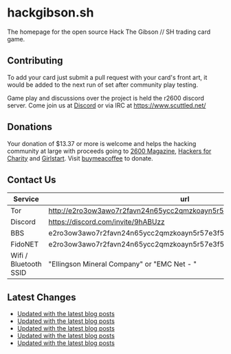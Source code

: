 # hackgibson.sh
The homepage for the open source Hack The Gibson // SH trading card game.


## Contributing

To add your card just submit a pull request with your card's front art, it would be added to the next run of set after community play testing.

Game play and discussions over the project is held the r2600 discord server. Come join us at [Discord](https://discord.com/invite/9hABUzz) or via IRC at https://www.scuttled.net/


## Donations

Your donation of $13.37 or more is welcome and helps the hacking community at large with proceeds going to [2600 Magazine](https://2600.com/), [Hackers for Charity](https://hackersforcharity.org) and [Girlstart](https://girlstart.org).  Visit [buymeacoffee](https://www.buymeacoffee.com/hackgibson.sh) to donate.


## Contact Us

Service | url
-|-
Tor | http://e2ro3ow3awo7r2favn24n65ycc2qmzkoayn5r57e3f56nvjwdcgg32ad.onion
Discord | https://discord.com/invite/9hABUzz
BBS | e2ro3ow3awo7r2favn24n65ycc2qmzkoayn5r57e3f56nvjwdcgg32ad.onion:23
FidoNET | e2ro3ow3awo7r2favn24n65ycc2qmzkoayn5r57e3f56nvjwdcgg32ad.onion:24554
Wifi / Bluetooth SSID | "Ellingson Mineral Company" or "EMC Net - <fidonet address>"

## Latest Changes
<!-- BLOG-POST-LIST:START -->
- [Updated with the latest blog posts](https://github.com/DFW2600/hackgibson.sh/commit/a70c5f1c3a638318da4d839f95094879fcd56b89)
- [Updated with the latest blog posts](https://github.com/DFW2600/hackgibson.sh/commit/51f35b14ed831fe447270a42df07fd7965ea07a1)
- [Updated with the latest blog posts](https://github.com/DFW2600/hackgibson.sh/commit/e1103605c3c7bf45c0086f4b1200bfab029d93c0)
- [Updated with the latest blog posts](https://github.com/DFW2600/hackgibson.sh/commit/74df5d0533e6e0a6f787641bd121425a3faea212)
- [Updated with the latest blog posts](https://github.com/DFW2600/hackgibson.sh/commit/1f0e77881ed4537d46a70b534630b45bf98c75b7)
<!-- BLOG-POST-LIST:END -->
